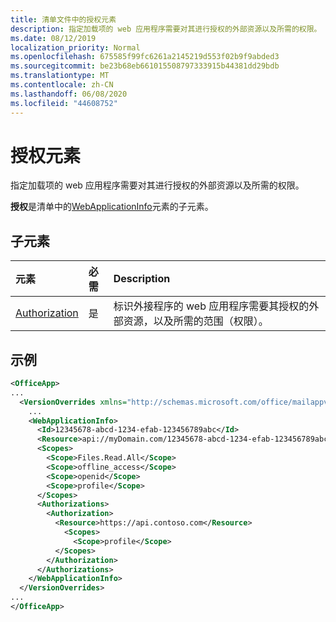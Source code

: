 ```yaml
---
title: 清单文件中的授权元素
description: 指定加载项的 web 应用程序需要对其进行授权的外部资源以及所需的权限。
ms.date: 08/12/2019
localization_priority: Normal
ms.openlocfilehash: 675585f99fc6261a2145219d553f02b9f9abded3
ms.sourcegitcommit: be23b68eb661015508797333915b44381dd29bdb
ms.translationtype: MT
ms.contentlocale: zh-CN
ms.lasthandoff: 06/08/2020
ms.locfileid: "44608752"
---
```

# <a name="authorizations-element"></a>授权元素

指定加载项的 web 应用程序需要对其进行授权的外部资源以及所需的权限。

**授权**是清单中的[WebApplicationInfo](webapplicationinfo.md)元素的子元素。

## <a name="child-elements"></a>子元素

|  元素 |  必需  |  Description  |
|:-----|:-----|:-----|
|  [Authorization](authorization.md)                |  是     |   标识外接程序的 web 应用程序需要其授权的外部资源，以及所需的范围（权限）。 |

## <a name="example"></a>示例

```xml
<OfficeApp>
...
  <VersionOverrides xmlns="http://schemas.microsoft.com/office/mailappversionoverrides" xsi:type="VersionOverridesV1_0">
    ...
    <WebApplicationInfo>
      <Id>12345678-abcd-1234-efab-123456789abc</Id>
      <Resource>api://myDomain.com/12345678-abcd-1234-efab-123456789abc</Resource>
      <Scopes>
        <Scope>Files.Read.All</Scope>
        <Scope>offline_access</Scope>
        <Scope>openid</Scope>
        <Scope>profile</Scope>
      </Scopes>
      <Authorizations>
        <Authorization>
          <Resource>https://api.contoso.com</Resource>
            <Scopes>
              <Scope>profile</Scope>
          </Scopes>
        </Authorization>
      </Authorizations>
    </WebApplicationInfo>
  </VersionOverrides>
...
</OfficeApp>
```
